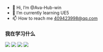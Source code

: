 - 👋 Hi, I’m @Ava-Hub-win
- 🌱 I’m currently learning UE5
- 📫 How to reach me 409423998@qq.com

<!---
Ava-Hub-win/Ava-Hub-win is a ✨ special ✨ repository because its `README.md` (this file) appears on your GitHub profile.
You can click the Preview link to take a look at your changes.
--->

### 我在学习什么

![](https://img.shields.io/badge/UE5-%E5%AD%A6%E4%B9%A0%E4%B8%AD-red)
![](https://img.shields.io/badge/blender-%E5%AD%A6%E4%B9%A0%E4%B8%AD-red)
![](https://img.shields.io/badge/java-%E5%AD%A6%E4%B9%A0%E4%B8%AD-red)
![](https://img.shields.io/badge/python-%E5%AD%A6%E4%B9%A0%E4%B8%AD-red)

